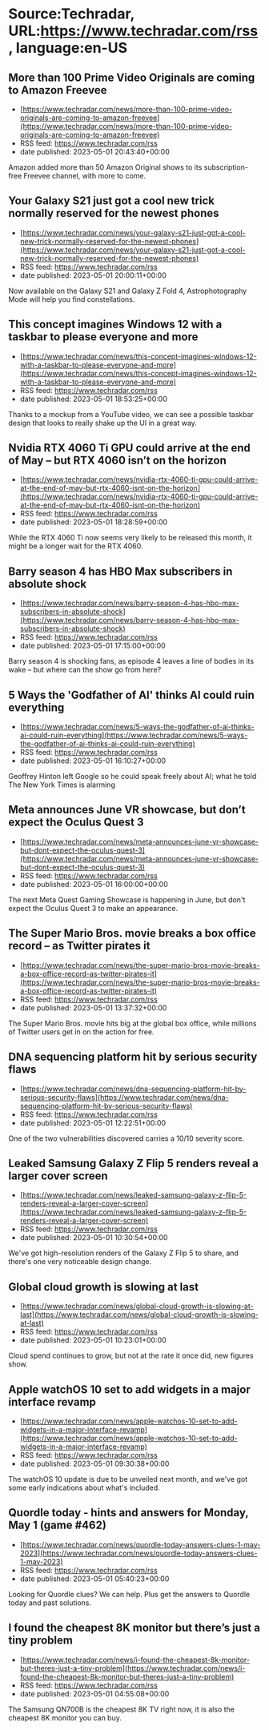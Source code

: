 # Source:Techradar, URL:https://www.techradar.com/rss, language:en-US

## More than 100 Prime Video Originals are coming to Amazon Freevee
 - [https://www.techradar.com/news/more-than-100-prime-video-originals-are-coming-to-amazon-freevee](https://www.techradar.com/news/more-than-100-prime-video-originals-are-coming-to-amazon-freevee)
 - RSS feed: https://www.techradar.com/rss
 - date published: 2023-05-01 20:43:40+00:00

Amazon added more than 50 Amazon Original shows to its subscription-free Freevee channel, with more to come.

## Your Galaxy S21 just got a cool new trick normally reserved for the newest phones
 - [https://www.techradar.com/news/your-galaxy-s21-just-got-a-cool-new-trick-normally-reserved-for-the-newest-phones](https://www.techradar.com/news/your-galaxy-s21-just-got-a-cool-new-trick-normally-reserved-for-the-newest-phones)
 - RSS feed: https://www.techradar.com/rss
 - date published: 2023-05-01 20:00:11+00:00

Now available on the Galaxy S21 and Galaxy Z Fold 4, Astrophotography Mode will help you find constellations.

## This concept imagines Windows 12 with a taskbar to please everyone and more
 - [https://www.techradar.com/news/this-concept-imagines-windows-12-with-a-taskbar-to-please-everyone-and-more](https://www.techradar.com/news/this-concept-imagines-windows-12-with-a-taskbar-to-please-everyone-and-more)
 - RSS feed: https://www.techradar.com/rss
 - date published: 2023-05-01 18:53:25+00:00

Thanks to a mockup from a YouTube video, we can see a possible taskbar design that looks to really shake up the UI in a great way.

## Nvidia RTX 4060 Ti GPU could arrive at the end of May – but RTX 4060 isn’t on the horizon
 - [https://www.techradar.com/news/nvidia-rtx-4060-ti-gpu-could-arrive-at-the-end-of-may-but-rtx-4060-isnt-on-the-horizon](https://www.techradar.com/news/nvidia-rtx-4060-ti-gpu-could-arrive-at-the-end-of-may-but-rtx-4060-isnt-on-the-horizon)
 - RSS feed: https://www.techradar.com/rss
 - date published: 2023-05-01 18:28:59+00:00

While the RTX 4060 Ti now seems very likely to be released this month, it might be a longer wait for the RTX 4060.

## Barry season 4 has HBO Max subscribers in absolute shock
 - [https://www.techradar.com/news/barry-season-4-has-hbo-max-subscribers-in-absolute-shock](https://www.techradar.com/news/barry-season-4-has-hbo-max-subscribers-in-absolute-shock)
 - RSS feed: https://www.techradar.com/rss
 - date published: 2023-05-01 17:15:00+00:00

Barry season 4 is shocking fans, as episode 4 leaves a line of bodies in its wake – but where can the show go from here?

## 5 Ways the 'Godfather of AI' thinks AI could ruin everything
 - [https://www.techradar.com/news/5-ways-the-godfather-of-ai-thinks-ai-could-ruin-everything](https://www.techradar.com/news/5-ways-the-godfather-of-ai-thinks-ai-could-ruin-everything)
 - RSS feed: https://www.techradar.com/rss
 - date published: 2023-05-01 16:10:27+00:00

Geoffrey Hinton left Google so he could speak freely about AI; what he told The New York Times is alarming

## Meta announces June VR showcase, but don’t expect the Oculus Quest 3
 - [https://www.techradar.com/news/meta-announces-june-vr-showcase-but-dont-expect-the-oculus-quest-3](https://www.techradar.com/news/meta-announces-june-vr-showcase-but-dont-expect-the-oculus-quest-3)
 - RSS feed: https://www.techradar.com/rss
 - date published: 2023-05-01 16:00:00+00:00

The next Meta Quest Gaming Showcase is happening in June, but don't expect the Oculus Quest 3 to make an appearance.

## The Super Mario Bros. movie breaks a box office record – as Twitter pirates it
 - [https://www.techradar.com/news/the-super-mario-bros-movie-breaks-a-box-office-record-as-twitter-pirates-it](https://www.techradar.com/news/the-super-mario-bros-movie-breaks-a-box-office-record-as-twitter-pirates-it)
 - RSS feed: https://www.techradar.com/rss
 - date published: 2023-05-01 13:37:32+00:00

The Super Mario Bros. movie hits big at the global box office, while millions of Twitter users get in on the action for free.

## DNA sequencing platform hit by serious security flaws
 - [https://www.techradar.com/news/dna-sequencing-platform-hit-by-serious-security-flaws](https://www.techradar.com/news/dna-sequencing-platform-hit-by-serious-security-flaws)
 - RSS feed: https://www.techradar.com/rss
 - date published: 2023-05-01 12:22:51+00:00

One of the two vulnerabilities discovered carries a 10/10 severity score.

## Leaked Samsung Galaxy Z Flip 5 renders reveal a larger cover screen
 - [https://www.techradar.com/news/leaked-samsung-galaxy-z-flip-5-renders-reveal-a-larger-cover-screen](https://www.techradar.com/news/leaked-samsung-galaxy-z-flip-5-renders-reveal-a-larger-cover-screen)
 - RSS feed: https://www.techradar.com/rss
 - date published: 2023-05-01 10:30:54+00:00

We've got high-resolution renders of the Galaxy Z Flip 5 to share, and there's one very noticeable design change.

## Global cloud growth is slowing at last
 - [https://www.techradar.com/news/global-cloud-growth-is-slowing-at-last](https://www.techradar.com/news/global-cloud-growth-is-slowing-at-last)
 - RSS feed: https://www.techradar.com/rss
 - date published: 2023-05-01 10:23:01+00:00

Cloud spend continues to grow, but not at the rate it once did, new figures show.

## Apple watchOS 10 set to add widgets in a major interface revamp
 - [https://www.techradar.com/news/apple-watchos-10-set-to-add-widgets-in-a-major-interface-revamp](https://www.techradar.com/news/apple-watchos-10-set-to-add-widgets-in-a-major-interface-revamp)
 - RSS feed: https://www.techradar.com/rss
 - date published: 2023-05-01 09:30:38+00:00

The watchOS 10 update is due to be unveiled next month, and we've got some early indications about what's included.

## Quordle today - hints and answers for Monday, May 1 (game #462)
 - [https://www.techradar.com/news/quordle-today-answers-clues-1-may-2023](https://www.techradar.com/news/quordle-today-answers-clues-1-may-2023)
 - RSS feed: https://www.techradar.com/rss
 - date published: 2023-05-01 05:40:23+00:00

Looking for Quordle clues? We can help. Plus get the answers to Quordle today and past solutions.

## I found the cheapest 8K monitor but there’s just a tiny problem
 - [https://www.techradar.com/news/i-found-the-cheapest-8k-monitor-but-theres-just-a-tiny-problem](https://www.techradar.com/news/i-found-the-cheapest-8k-monitor-but-theres-just-a-tiny-problem)
 - RSS feed: https://www.techradar.com/rss
 - date published: 2023-05-01 04:55:08+00:00

The Samsung QN700B is the cheapest 8K TV right now, it is also the cheapest 8K monitor you can buy.

